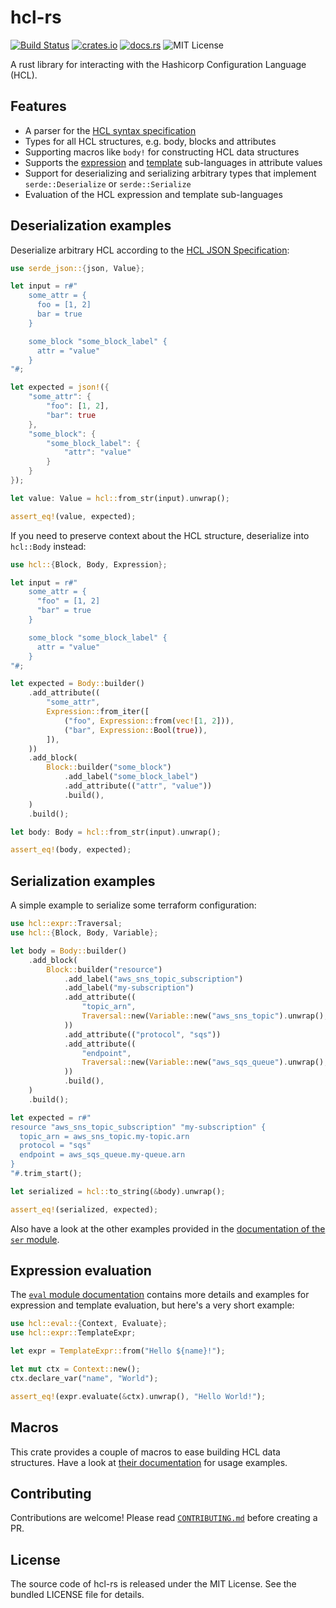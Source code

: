 # hcl-rs

[![Build Status](https://github.com/martinohmann/hcl-rs/workflows/ci/badge.svg)](https://github.com/martinohmann/hcl-rs/actions?query=workflow%3Aci)
[![crates.io](https://img.shields.io/crates/v/hcl-rs)](https://crates.io/crates/hcl-rs)
[![docs.rs](https://img.shields.io/docsrs/hcl-rs)](https://docs.rs/hcl-rs)
![MIT License](https://img.shields.io/github/license/martinohmann/hcl-rs?color=blue)

A rust library for interacting with the Hashicorp Configuration Language (HCL).

## Features

- A parser for the [HCL syntax
  specification](https://github.com/hashicorp/hcl/blob/main/hclsyntax/spec.md)
- Types for all HCL structures, e.g. body, blocks and attributes
- Supporting macros like `body!` for constructing HCL data structures
- Supports the
  [expression](https://github.com/hashicorp/hcl/blob/main/hclsyntax/spec.md#expressions)
  and
  [template](https://github.com/hashicorp/hcl/blob/main/hclsyntax/spec.md#templates)
  sub-languages in attribute values
- Support for deserializing and serializing arbitrary types that
  implement `serde::Deserialize` or `serde::Serialize`
- Evaluation of the HCL expression and template sub-languages

## Deserialization examples

Deserialize arbitrary HCL according to the [HCL JSON
Specification](https://github.com/hashicorp/hcl/blob/main/json/spec.md):

```rust
use serde_json::{json, Value};

let input = r#"
    some_attr = {
      foo = [1, 2]
      bar = true
    }

    some_block "some_block_label" {
      attr = "value"
    }
"#;

let expected = json!({
    "some_attr": {
        "foo": [1, 2],
        "bar": true
    },
    "some_block": {
        "some_block_label": {
            "attr": "value"
        }
    }
});

let value: Value = hcl::from_str(input).unwrap();

assert_eq!(value, expected);
```

If you need to preserve context about the HCL structure, deserialize into
`hcl::Body` instead:

```rust
use hcl::{Block, Body, Expression};

let input = r#"
    some_attr = {
      "foo" = [1, 2]
      "bar" = true
    }

    some_block "some_block_label" {
      attr = "value"
    }
"#;

let expected = Body::builder()
    .add_attribute((
        "some_attr",
        Expression::from_iter([
            ("foo", Expression::from(vec![1, 2])),
            ("bar", Expression::Bool(true)),
        ]),
    ))
    .add_block(
        Block::builder("some_block")
            .add_label("some_block_label")
            .add_attribute(("attr", "value"))
            .build(),
    )
    .build();

let body: Body = hcl::from_str(input).unwrap();

assert_eq!(body, expected);
```

## Serialization examples

A simple example to serialize some terraform configuration:

```rust
use hcl::expr::Traversal;
use hcl::{Block, Body, Variable};

let body = Body::builder()
    .add_block(
        Block::builder("resource")
            .add_label("aws_sns_topic_subscription")
            .add_label("my-subscription")
            .add_attribute((
                "topic_arn",
                Traversal::new(Variable::new("aws_sns_topic").unwrap(), ["my-topic", "arn"]),
            ))
            .add_attribute(("protocol", "sqs"))
            .add_attribute((
                "endpoint",
                Traversal::new(Variable::new("aws_sqs_queue").unwrap(), ["my-queue", "arn"]),
            ))
            .build(),
    )
    .build();

let expected = r#"
resource "aws_sns_topic_subscription" "my-subscription" {
  topic_arn = aws_sns_topic.my-topic.arn
  protocol = "sqs"
  endpoint = aws_sqs_queue.my-queue.arn
}
"#.trim_start();

let serialized = hcl::to_string(&body).unwrap();

assert_eq!(serialized, expected);
```

Also have a look at the other examples provided in the [documentation of the
`ser` module](https://docs.rs/hcl-rs/latest/hcl/ser/index.html).

## Expression evaluation

The [`eval` module
documentation](https://docs.rs/hcl-rs/latest/hcl/eval/index.html) contains more
details and examples for expression and template evaluation, but here's a very
short example:

```rust
use hcl::eval::{Context, Evaluate};
use hcl::expr::TemplateExpr;

let expr = TemplateExpr::from("Hello ${name}!");

let mut ctx = Context::new();
ctx.declare_var("name", "World");

assert_eq!(expr.evaluate(&ctx).unwrap(), "Hello World!");
```

## Macros

This crate provides a couple of macros to ease building HCL data structures.
Have a look at [their
documentation](https://docs.rs/hcl-rs/latest/hcl/macro.body.html) for usage
examples.

## Contributing

Contributions are welcome! Please read [`CONTRIBUTING.md`](CONTRIBUTING.md)
before creating a PR.

## License

The source code of hcl-rs is released under the MIT License. See the bundled
LICENSE file for details.
